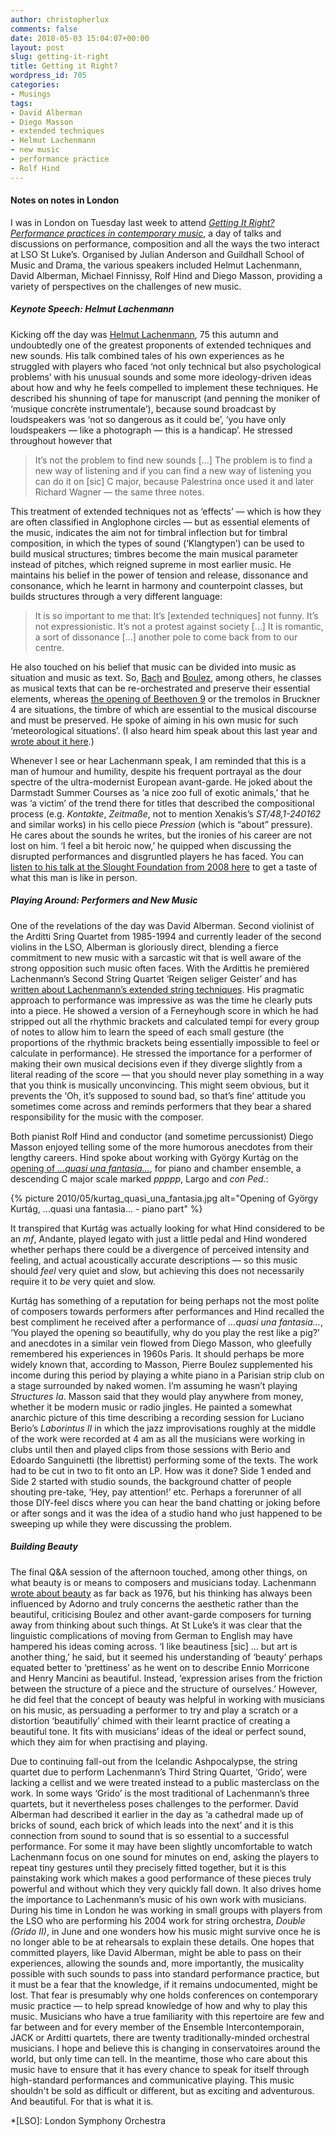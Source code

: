 ```yaml
---
author: christopherlux
comments: false
date: 2010-05-03 15:04:07+00:00
layout: post
slug: getting-it-right
title: Getting it Right?
wordpress_id: 705
categories:
- Musings
tags:
- David Alberman
- Diego Masson
- extended techniques
- Helmut Lachenmann
- new music
- performance practice
- Rolf Hind
---
```


#### Notes on notes in London

I was in London on Tuesday last week to attend _[Getting It Right? Performance practices in contemporary music](http://www.gsmd.ac.uk/gettingitright)_, a day of talks and discussions on performance, composition and all the ways the two interact at LSO St Luke’s. Organised by Julian Anderson and Guildhall School of Music and Drama, the various speakers included Helmut Lachenmann, David Alberman, Michael Finnissy, Rolf Hind and Diego Masson, providing a variety of perspectives on the challenges of new music.

##### Keynote Speech: Helmut Lachenmann

Kicking off the day was [Helmut Lachenmann](https://www.v2.chrisswithinbank.net/tag/helmut-lachenmann/), 75 this autumn and undoubtedly one of the greatest proponents of extended techniques and new sounds. His talk combined tales of his own experiences as he struggled with players who faced ‘not only technical but also psychological problems’ with his unusual sounds and some more ideology-driven ideas about how and why he feels compelled to implement these techniques. He described his shunning of tape for manuscript (and penning the moniker of ‘musique concrète instrumentale’), because sound broadcast by loudspeakers was ‘not so dangerous as it could be’, ‘you have only loudspeakers — like a photograph — this is a handicap’. He stressed throughout however that

> It’s not the problem to find new sounds […] The problem is to find a new way of listening and if you can find a new way of listening you can do it on [sic] C major, because Palestrina once used it and later Richard Wagner — the same three notes.

This treatment of extended techniques not as ‘effects’ — which is how they are often classified in Anglophone circles — but as essential elements of the music, indicates the aim not for timbral inflection but for timbral composition, in which the types of sound (‘Klangtypen’) can be used to build musical structures; timbres become the main musical parameter instead of pitches, which reigned supreme in most earlier music. He maintains his belief in the power of tension and release, dissonance and consonance, which he learnt in harmony and counterpoint classes, but builds structures through a very different language:

> It is so important to me that: It’s [extended techniques] not funny. It’s not expressionistic. It’s not a protest against society […] It is romantic, a sort of dissonance […] another pole to come back from to our centre.

He also touched on his belief that music can be divided into music as situation and music as text. So, [Bach](http://open.spotify.com/track/50xl7To50UAtaXwoArxYGb) and [Boulez](http://open.spotify.com/track/5VVGATDIAszQePW21sLKgW), among others, he classes as musical texts that can be re-orchestrated and preserve their essential elements, whereas [the opening of Beethoven 9](http://open.spotify.com/track/57yKuE3i2INYBwpmUuABwa) or the tremolos in Bruckner 4 are situations, the timbre of which are essential to the musical discourse and must be preserved. He spoke of aiming in his own music for such ‘meteorological situations’. (I also heard him speak about this last year and [wrote about it here](/2009/02/lachenmann-in-stuttgart/#meteorology).)

Whenever I see or hear Lachenmann speak, I am reminded that this is a man of humour and humility, despite his frequent portrayal as the dour spectre of the ultra-modernist European avant-garde. He joked about the Darmstadt Summer Courses as ‘a nice zoo full of exotic animals,’ that he was ‘a victim’ of the trend there for titles that described the compositional process (e.g. _Kontakte_, _Zeitmaße_, not to mention Xenakis’s _ST/48,1-240162_ and similar works) in his cello piece _Pression_ (which is “about” pressure). He cares about the sounds he writes, but the ironies of his career are not lost on him. ‘I feel a bit heroic now,’ he quipped when discussing the disrupted performances and disgruntled players he has faced. You can [listen to his talk at the Slought Foundation from 2008 here](http://slought.org/content/11401/) to get a taste of what this man is like in person.

##### Playing Around: Performers and New Music

One of the revelations of the day was David Alberman. Second violinist of the Arditti Sring Quartet from 1985-1994 and currently leader of the second violins in the LSO, Alberman is gloriously direct, blending a fierce commitment to new music with a sarcastic wit that is well aware of the strong opposition such music often faces. With the Ardittis he premièred Lachenmann’s Second String Quartet ‘Reigen seliger Geister’ and has [written about Lachenmann’s extended string techniques](http://www.informaworld.com/openurl?genre=article&issn=0749%2d4467&volume=24&issue=1&spage=39). His pragmatic approach to performance was impressive as was the time he clearly puts into a piece. He showed a version of a Ferneyhough score in which he had stripped out all the rhythmic brackets and calculated tempi for every group of notes to allow him to learn the speed of each small gesture (the proportions of the rhythmic brackets being essentially impossible to feel or calculate in performance). He stressed the importance for a performer of making their own musical decisions even if they diverge slightly from a literal reading of the score — that you should never play something in a way that you think is musically unconvincing. This might seem obvious, but it prevents the ‘Oh, it’s supposed to sound bad, so that’s fine’ attitude you sometimes come across and reminds performers that they bear a shared responsibility for the music with the composer.

Both pianist Rolf Hind and conductor (and sometime percussionist) Diego Masson enjoyed telling some of the more humorous anecdotes from their lengthy careers. Hind spoke about working with György Kurtág on the [opening of _…quasi una fantasia…_](http://www.youtube.com/watch?v=nUCO2gpLHr8), for piano and chamber ensemble, a descending C major scale marked _ppppp_, Largo and _con Ped._:

{% picture 2010/05/kurtag_quasi_una_fantasia.jpg alt="Opening of György Kurtág, …quasi una fantasia… - piano part" %}

It transpired that Kurtág was actually looking for what Hind considered to be an _mf_, Andante, played legato with just a little pedal and Hind wondered whether perhaps there could be a divergence of perceived intensity and feeling, and actual acoustically accurate descriptions — so this music should _feel_ very quiet and slow, but achieving this does not necessarily require it to _be_ very quiet and slow.

Kurtág has something of a reputation for being perhaps not the most polite of composers towards performers after performances and Hind recalled the best compliment he received after a performance of _…quasi una fantasia…_, ‘You played the opening so beautifully, why do you play the rest like a pig?’ and anecdotes in a similar vein flowed from Diego Masson, who gleefully remembered his experiences in 1960s Paris. It should perhaps be more widely known that, according to Masson, Pierre Boulez supplemented his income during this period by playing a white piano in a Parisian strip club on a stage surrounded by naked women. I’m assuming he wasn’t playing _Structures Ia_. Masson said that they would play anywhere from money, whether it be modern music or radio jingles. He painted a somewhat anarchic picture of this time describing a recording session for Luciano Berio’s _Laborintus II_ in which the jazz improvisations roughly at the middle of the work were recorded at 4 am as all the musicians were working in clubs until then and played clips from those sessions with Berio and Edoardo Sanguinetti (the librettist) performing some of the texts. The work had to be cut in two to fit onto an LP. How was it done? Side 1 ended and Side 2 started with studio sounds, the background chatter of people shouting pre-take, ‘Hey, pay attention!’ etc. Perhaps a forerunner of all those DIY-feel discs where you can hear the band chatting or joking before or after songs and it was the idea of a studio hand who just happened to be sweeping up while they were discussing the problem.

##### Building Beauty

The final Q&A session of the afternoon touched, among other things, on what beauty is or means to composers and musicians today. Lachenmann [wrote about beauty](http://www.jstor.org/stable/946043) as far back as 1976, but his thinking has always been influenced by Adorno and truly concerns the aesthetic rather than the beautiful, criticising Boulez and other avant-garde composers for turning away from thinking about such things. At St Luke’s it was clear that the linguistic complications of moving from German to English may have hampered his ideas coming across. ‘I like beautiness [sic] … but art is another thing,’ he said, but it seemed his understanding of ‘beauty’ perhaps equated better to ‘prettiness’ as he went on to describe Ennio Morricone and Henry Mancini as beautiful. Instead, ‘expression arises from the friction between the structure of a piece and the structure of ourselves.’ However, he did feel that the concept of beauty was helpful in working with musicians on his music, as persuading a performer to try and play a scratch or a distortion ‘beautifully’ chimed with their learnt practice of creating a beautiful tone. It fits with musicians’ ideas of the ideal or perfect sound, which they aim for when practising and playing.

Due to continuing fall-out from the Icelandic Ashpocalypse, the string quartet due to perform Lachenmann’s Third String Quartet, ‘Grido’, were lacking a cellist and we were treated instead to a public masterclass on the work. In some ways ‘Grido’ is the most traditional of Lachenmann’s three quartets, but it nevertheless poses challenges to the performer. David Alberman had described it earlier in the day as ‘a cathedral made up of bricks of sound, each brick of which leads into the next’ and it is this connection from sound to sound that is so essential to a successful performance. For some it may have been slightly uncomfortable to watch Lachenmann focus on one sound for minutes on end, asking the players to repeat tiny gestures until they precisely fitted together, but it is this painstaking work which makes a good performance of these pieces truly powerful and without which they very quickly fall down. It also drives home the importance to Lachenmann’s music of his own work with musicians. During his time in London he was working in small groups with players from the LSO who are performing his 2004 work for string orchestra, _Double (Grido II)_, in June and one wonders how his music might survive once he is no longer able to be at rehearsals to explain these details. One hopes that committed players, like David Alberman, might be able to pass on their experiences, allowing the sounds and, more importantly, the musicality possible with such sounds to pass into standard performance practice, but it must be a fear that the knowledge, if it remains undocumented, might be lost. That fear is presumably why one holds conferences on contemporary music practice — to help spread knowledge of how and why to play this music. Musicians who have a true familiarity with this repertoire are few and far between and for every member of the Ensemble Intercontemporain, JACK or Arditti quartets, there are twenty traditionally-minded orchestral musicians. I hope and believe this is changing in conservatoires around the world, but only time can tell. In the meantime, those who care about this music have to ensure that it has every chance to speak for itself through high-standard performances and communicative playing. This music shouldn't be sold as difficult or different, but as exciting and adventurous. And beautiful. For that is what it is.

  *[LSO]: London Symphony Orchestra
